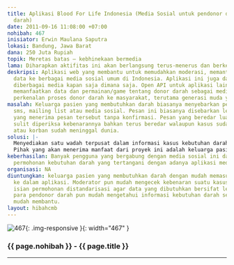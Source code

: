 ```yaml
---
title: Aplikasi Blood For Life Indonesia (Media Sosial untuk pendonor dan yang membutuhkan
  darah)
date: 2011-09-16 11:08:00 +07:00
nohibah: 467
inisiator: Erwin Maulana Saputra
lokasi: Bandung, Jawa Barat
dana: 250 Juta Rupiah
topik: Meretas batas – kebhinekaan bermedia
lama: Diharapkan aktifitas ini akan berlangsung terus-menerus dan berkesinambungan.
deskripsi: Aplikasi web yang membantu untuk memudahkan moderasi, memantau dan menyebarkan
  data ke berbagai media sosial umum di Indonesia. Aplikasi ini juga dapat diakses
  diberbagai media kapan saja dimana saja. Open API untuk aplikasi lain yang ingin
  memanfaatkan data dan permainan/game tentang donor darah sebagai media promosi dan
  perkenalan proses donor darah ke masyarakat, terutama generasi muda yang melek teknologi
masalah: Keluarga pasien yang membutuhkan darah biasanya menyebarkan pesan melalui
  sms, mailing list atau media sosial. Pesan ini biasanya disebarkan lebih luas oleh
  yang menerima pesan tersebut tanpa konfirmasi. Pesan yang beredar luas terkadang
  sulit diperiksa kebenarannya bahkan terus beredar walaupun kasus sudah tertangani
  atau korban sudah meninggal dunia.
solusi: |-
  Menyediakan satu wadah terpusat dalam informasi kasus kebutuhan darah yang bersifat urgent dimana moderator dapat dengan mudah melakukan konfirmasi dan menandai apakah kasus tsb valid atau tidak. Kasus yang telah dimoderasi disebarluaskan ke twitter dan facebook. Jika kasus telah tertangani atau korban meninggal dunia, moderator akan menandai bahwa kasus tsb ditutup.
  Pihak yang akan menerima manfaat dari proyek ini adalah keluarga pasien yang membutuhkan darah dengan mudah memasukkan permohonan ke dalam aplikasi. Moderator pun mudah mengecek kebenaran suatu kasus karena form isian permohonan distandarisasi agar data yang dibutuhkan bersifat lengkap. Sebaliknya para pendonor darah pun mudah mengetahui informasi kebutuhan darah sehingga lebih mudah membantu.
keberhasilan: Banyak pengguna yang bergabung dengan media sosial ini dan lebih banyak
  permohonan kebutuhan darah yang tertangani dengan adanya aplikasi media sosial ini.
organisasi: NA
diuntungkan: keluarga pasien yang membutuhkan darah dengan mudah memasukkan permohonan
  ke dalam aplikasi. Moderator pun mudah mengecek kebenaran suatu kasus karena form
  isian permohonan distandarisasi agar data yang dibutuhkan bersifat lengkap. Sebaliknya
  para pendonor darah pun mudah mengetahui informasi kebutuhan darah sehingga lebih
  mudah membantu.
layout: hibahcmb
---
```


![467](/static/img/hibahcmb/467.png){: .img-responsive }{: width="467" }

### {{ page.nohibah }} - {{ page.title }}

---
